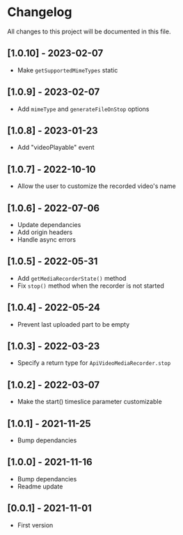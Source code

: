 # Changelog
All changes to this project will be documented in this file.

## [1.0.10] - 2023-02-07
- Make `getSupportedMimeTypes` static

## [1.0.9] - 2023-02-07
- Add `mimeType` and `generateFileOnStop` options

## [1.0.8] - 2023-01-23
- Add "videoPlayable" event

## [1.0.7] - 2022-10-10
- Allow the user to customize the recorded video's name

## [1.0.6] - 2022-07-06
- Update dependancies
- Add origin headers
- Handle async errors

## [1.0.5] - 2022-05-31
- Add `getMediaRecorderState()` method
- Fix `stop()` method when the recorder is not started

## [1.0.4] - 2022-05-24
- Prevent last uploaded part to be empty

## [1.0.3] - 2022-03-23
- Specify a return type for `ApiVideoMediaRecorder.stop`
  
## [1.0.2] - 2022-03-07
- Make the start() timeslice parameter customizable

## [1.0.1] - 2021-11-25
- Bump dependancies
  
## [1.0.0] - 2021-11-16
- Bump dependancies
- Readme update
  
## [0.0.1] - 2021-11-01
- First version
